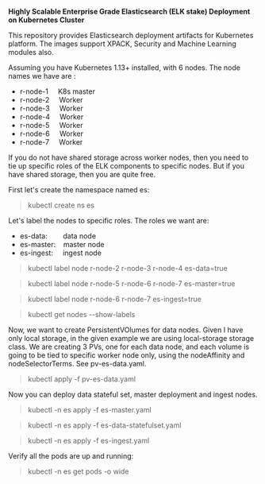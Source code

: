 **Highly Scalable Enterprise Grade Elasticsearch (ELK stake) Deployment on Kubernetes Cluster**

This repository provides Elasticsearch deployment artifacts for Kubernetes platform. The images support XPACK, Security and Machine Learning modules also.

Assuming you have Kubernetes 1.13+ installed, with 6 nodes. The node names we have are :

- r-node-1 &nbsp;&nbsp;&nbsp;     K8s master
- r-node-2  &nbsp;&nbsp;&nbsp;    Worker
- r-node-3  &nbsp;&nbsp;&nbsp;    Worker
- r-node-4  &nbsp;&nbsp;&nbsp;    Worker
- r-node-5  &nbsp;&nbsp;&nbsp;    Worker
- r-node-6  &nbsp;&nbsp;&nbsp;    Worker
- r-node-7  &nbsp;&nbsp;&nbsp;    Worker

If you do not have shared storage across worker nodes, then you need to tie up specific roles of the ELK components to specific nodes. But if you have shared storage, then you are quite free.

First let's create the namespace named es:

>kubectl create ns es

Let's label the nodes to specific roles. The roles we want are: 

-   es-data: &nbsp;&nbsp;&nbsp;&nbsp;&nbsp;&nbsp;    data node
-   es-master: &nbsp;&nbsp;  master node
-   es-ingest: &nbsp;&nbsp;&nbsp;  ingest node
  
>kubectl label node r-node-2 r-node-3 r-node-4 es-data=true

>kubectl label node r-node-5 r-node-6 r-node-7 es-master=true

>kubectl label node r-node-6 r-node-7 es-ingest=true

>kubectl get nodes --show-labels

Now, we want to create PersistentVOlumes for data nodes. Given I have only local storage, in the given example we are using local-storage storage class. We are creating 3 PVs, one for each data node, and each volume is going to be tied to specific worker node only, using the nodeAffinity and nodeSelectorTerms. See pv-es-data.yaml.

>kubectl apply -f pv-es-data.yaml

Now you can deploy data stateful set, master deployment and ingest nodes.

>kubectl -n es apply -f es-master.yaml

>kubectl -n es apply -f es-data-statefulset.yaml

>kubectl -n es apply -f es-ingest.yaml

Verify all the pods are up and running:

>kubectl -n es get pods -o wide





